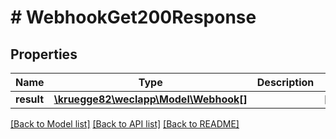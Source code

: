 # # WebhookGet200Response

## Properties

Name | Type | Description | Notes
------------ | ------------- | ------------- | -------------
**result** | [**\kruegge82\weclapp\Model\Webhook[]**](Webhook.md) |  | [optional]

[[Back to Model list]](../../README.md#models) [[Back to API list]](../../README.md#endpoints) [[Back to README]](../../README.md)
